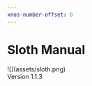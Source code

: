 ```yaml
---
xnos-number-offset: 0
---
```

<div class="cover">
  <h1 class="title">Sloth Manual</h1>
  <div class="image">![](assets/sloth.png)</div>
  <span class="version">Version 1.1.3</span>
</div>

<div class="pb"></div>
